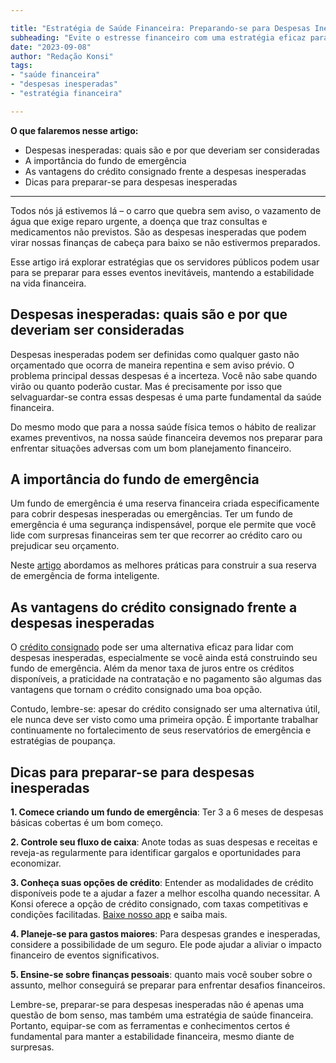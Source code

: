 ```yaml
---

title: "Estratégia de Saúde Financeira: Preparando-se para Despesas Inesperadas"
subheading: "Evite o estresse financeiro com uma estratégia eficaz para lidar com despesas inesperadas"
date: "2023-09-08"
author: "Redação Konsi"
tags:
- "saúde financeira"
- "despesas inesperadas"
- "estratégia financeira"

---
```


**O que falaremos nesse artigo:**

- Despesas inesperadas: quais são e por que deveriam ser consideradas
- A importância do fundo de emergência
- As vantagens do crédito consignado frente a despesas inesperadas
- Dicas para preparar-se para despesas inesperadas

---

Todos nós já estivemos lá – o carro que quebra sem aviso, o vazamento de água que exige reparo urgente, a doença que traz consultas e medicamentos não previstos. São as despesas inesperadas que podem virar nossas finanças de cabeça para baixo se não estivermos preparados.

Esse artigo irá explorar estratégias que os servidores públicos podem usar para se preparar para esses eventos inevitáveis, mantendo a estabilidade na vida financeira.

## **Despesas inesperadas: quais são e por que deveriam ser consideradas**

Despesas inesperadas podem ser definidas como qualquer gasto não orçamentado que ocorra de maneira repentina e sem aviso prévio. O problema principal dessas despesas é a incerteza. Você não sabe quando virão ou quanto poderão custar. Mas é precisamente por isso que selvaguardar-se contra essas despesas é uma parte fundamental da saúde financeira.

Do mesmo modo que para a nossa saúde física temos o hábito de realizar exames preventivos, na nossa saúde financeira devemos nos preparar para enfrentar situações adversas com um bom planejamento financeiro.

## **A importância do fundo de emergência**

Um fundo de emergência é uma reserva financeira criada especificamente para cobrir despesas inesperadas ou emergências. Ter um fundo de emergência é uma segurança indispensável, porque ele permite que você lide com surpresas financeiras sem ter que recorrer ao crédito caro ou prejudicar seu orçamento.

Neste [artigo](https://konsi.com.br/postagens/a-importncia-da-reserva-de-emergncia-e-como-constru-la-com-inteligncia-financeira) abordamos as melhores práticas para construir a sua reserva de emergência de forma inteligente.

## **As vantagens do crédito consignado frente a despesas inesperadas**

O [crédito consignado](https://konsi.com.br/postagens/por-que-o-crdito-consignado-a-melhor-escolha-para-servidores-pblicos) pode ser uma alternativa eficaz para lidar com despesas inesperadas, especialmente se você ainda está construindo seu fundo de emergência. Além da menor taxa de juros entre os créditos disponíveis, a praticidade na contratação e no pagamento são algumas das vantagens que tornam o crédito consignado uma boa opção.

Contudo, lembre-se: apesar do crédito consignado ser uma alternativa útil, ele nunca deve ser visto como uma primeira opção. É importante trabalhar continuamente no fortalecimento de seus reservatórios de emergência e estratégias de poupança.

## **Dicas para preparar-se para despesas inesperadas**

**1. Comece criando um fundo de emergência**: Ter 3 a 6 meses de despesas básicas cobertas é um bom começo.

**2. Controle seu fluxo de caixa**: Anote todas as suas despesas e receitas e reveja-as regularmente para identificar gargalos e oportunidades para economizar.

**3. Conheça suas opções de crédito**: Entender as modalidades de crédito disponíveis pode te a ajudar a fazer a melhor escolha quando necessitar. A Konsi oferece a opção de crédito consignado, com taxas competitivas e condições facilitadas. [Baixe nosso app](https://konsi.com.br/home#app) e saiba mais.

**4. Planeje-se para gastos maiores**: Para despesas grandes e inesperadas, considere a possibilidade de um seguro. Ele pode ajudar a aliviar o impacto financeiro de eventos significativos.

**5. Ensine-se sobre finanças pessoais**: quanto mais você souber sobre o assunto, melhor conseguirá se preparar para enfrentar desafios financeiros.

Lembre-se, preparar-se para despesas inesperadas não é apenas uma questão de bom senso, mas também uma estratégia de saúde financeira. Portanto, equipar-se com as ferramentas e conhecimentos certos é fundamental para manter a estabilidade financeira, mesmo diante de surpresas.